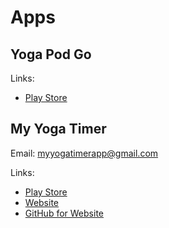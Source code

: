 # Apps

## Yoga Pod Go

Links:

- [Play Store][com.yogapodgo]

## My Yoga Timer

Email: myyogatimerapp@gmail.com

Links:

- [Play Store][com.EdgeEffectMedia.MyYoga]
- [Website](https://myyogatimerapp.github.io)
- [GitHub for Website][myyogatimerapp.github.io]

[com.yogapodgo]: https://play.google.com/store/apps/details?id=com.yogapodgo
[com.EdgeEffectMedia.MyYoga]: https://play.google.com/store/apps/details?id=com.EdgeEffectMedia.MyYoga
[myyogatimerapp.github.io]: https://github.com/myyogatimerapp/myyogatimerapp.github.io
